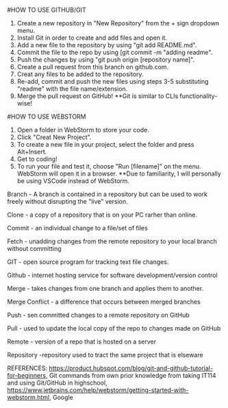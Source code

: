 #HOW TO USE GITHUB/GIT
1. Create a new repository in "New Repository" from the + sign dropdown menu.
2. Install Git in order to create and add files and open it.
3. Add a new file to the repository by using "git add README.md".
4. Commit the file to the repo by using [git commit -m "adding readme".
5. Push the changes by using "git push origin [repository name]".
6. Create a pull request from this branch on github.com.
7. Creat any files to be added to the repository.
8. Re-add, commit and push the new files using steps 3-5 substituting "readme" with the file name/extension.
9. Merge the pull request on GitHub!
**Git is similar to CLIs functionality-wise!

#HOW TO USE WEBSTORM
1. Open a folder in WebStorm to store your code.
2. Click "Creat New Project".
3. To create a new file in your project, select the folder and press Alt+Insert.
4. Get to coding!
5. To run your file and test it, choose "Run [filename]" on the menu. WebStorm will open it in a browser.
**Due to familiarity, I will personally be using VSCode instead of WebStorm.

Branch - A branch is contained in a repository but can be used to work freely without disrupting the "live" version.

Clone - a copy of a repository that is on your PC rarher than online.

Commit - an individual change to a file/set of files

Fetch - unadding changes from the remote repository to your local branch without committing

GIT - open source program for tracking text file changes.

Github - internet hosting service for software development/version control

Merge - takes changes from one branch and applies them to another.

Merge Conflict - a difference that occurs between merged branches

Push - sen committed changes to a remote repository on GitHub

Pull - used to update the local copy of the repo to changes made on GitHub

Remote - version of a repo that is hosted on a server

Repository -repository used to tract the same project that is elseware

REFERENCES: https://product.hubspot.com/blog/git-and-github-tutorial-for-beginners, Git commands from own prior knowledge from taking IT114 and using Git/GitHub in highschool, https://www.jetbrains.com/help/webstorm/getting-started-with-webstorm.html, Google
